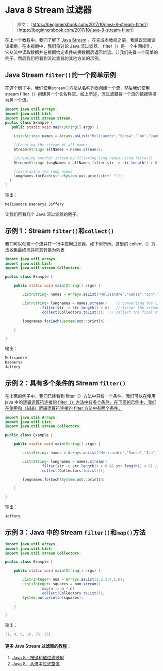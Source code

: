 # Java 8 Stream 过滤器

> 原文： [https://beginnersbook.com/2017/10/java-8-stream-filter/](https://beginnersbook.com/2017/10/java-8-stream-filter/)

在上一个教程中，我们了解了 [Java Stream](https://beginnersbook.com/2017/10/java-8-stream-tutorial/) 。在完成本教程之前，我建议您阅读该指南。在本指南中，我们将讨论 Java 流过滤器。 filter（）是一个中间操作，它从流中读取数据并在根据给定条件转换数据后返回新流。让我们先看一个简单的例子，然后我们将看到流过滤器的其他方法的示例。

## Java Stream `filter()`的一个简单示例

在这个例子中，我们使用`stream()`方法从名称列表创建一个流，然后我们使用 stream filter（）创建另一个长名称流。如上所述，流过滤器将一个流的数据转换为另一个流。

```java
import java.util.Arrays;
import java.util.List;
import java.util.stream.Stream;
public class Example {
   public static void main(String[] args) {

	List<String> names = Arrays.asList("Melisandre","Sansa","Jon","Daenerys","Joffery");

	//Creating the stream of all names
	Stream<String> allNames = names.stream();

	//Creating another stream by filtering long names using filter()
	Stream<String> longNames = allNames.filter(str -> str.length() > 6);

	//displaying the long names
	longNames.forEach(str->System.out.print(str+" "));
  }
}
```

输出：

```java
Melisandre Daenerys Joffery
```

让我们再看几个 Java 流过滤器的例子。

## 示例 1：Stream `filter()`和`collect()`

我们可以创建一个流并在一行中应用过滤器，如下例所示。这里的 collect（）方法收集最终流并将其转换为列表

```java
import java.util.Arrays;
import java.util.List;
import java.util.stream.Collectors;

public class Example {

    public static void main(String[] args) {

        List<String> names = Arrays.asList("Melisandre","Sansa","Jon","Daenerys","Joffery");

        List<String> longnames = names.stream()    // converting the list to stream
                .filter(str -> str.length() > 6)   // filter the stream to create a new stream
                .collect(Collectors.toList());  // collect the final stream and convert it to a List

        longnames.forEach(System.out::println);           

    }

}
```

输出：

```java
Melisandre
Daenerys
Joffery
```

## 示例 2：具有多个条件的 Stream `filter()`

在上面的例子中，我们已经看到 filter（）方法中只有一个条件。我们可以在使用 java 中的[逻辑运算符连接的 filter（）方法中有多个条件。在下面的示例中，我们在使用和（&amp;&amp;&amp;）逻辑运算符连接的 filter 方法中有两个条件。](https://beginnersbook.com/2017/08/operators-in-java/)

```java
import java.util.Arrays;
import java.util.List;
import java.util.stream.Collectors;

public class Example {

    public static void main(String[] args) {

        List<String> names = Arrays.asList("Melisandre","Sansa","Jon","Daenerys","Joffery");

        List<String> longnames = names.stream()  
                .filter(str -> str.length() > 6 && str.length() < 8) //Multiple conditions
                .collect(Collectors.toList());  

        longnames.forEach(System.out::println);           

    }

}
```

输出：

```java
Joffery
```

## 示例 3：Java 中的 Stream `filter()`和`map()`方法

```java
import java.util.Arrays;
import java.util.List;
import java.util.stream.Collectors;

public class Example {

    public static void main(String[] args) {

    	List<Integer> num = Arrays.asList(1,2,3,4,5,6);
        List<Integer> squares = num.stream()
        		.map(n -> n * n)
        		.collect(Collectors.toList());
        System.out.println(squares);        

    }

}
```

输出：

```java
[1, 4, 9, 16, 25, 36]
```

#### 更多 Java Stream 过滤器的教程：

1.  [Java 8 - 按键和值过滤映射](https://beginnersbook.com/2017/10/java-8-filter-a-map-by-keys-and-values/)
2.  [Java 8 - 从流中过滤空值](https://beginnersbook.com/2017/10/java-8-filter-null-values-from-a-stream/)